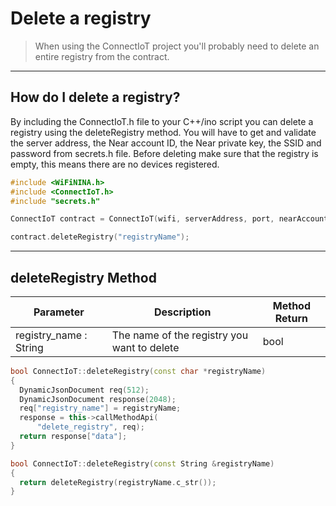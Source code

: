 # Delete a registry

>When using the ConnectIoT project you'll probably need to delete an entire registry from the contract.

---
## How do I delete a registry?
By including the ConnectIoT.h file to your C++/ino script you can delete a registry using the deleteRegistry method. You will have to get and validate the server address, the Near account ID, the Near private key, the SSID and password from secrets.h file. Before deleting make sure that the registry is empty, this means there are no devices registered.

```cpp
#include <WiFiNINA.h>
#include <ConnectIoT.h>
#include "secrets.h"

ConnectIoT contract = ConnectIoT(wifi, serverAddress, port, nearAccountId, nearPrivateKey);

contract.deleteRegistry("registryName");
```

---
## deleteRegistry Method
|Parameter                                     |Description|Method Return                                                        |                                                      
 ------------------------------------------ | ------ |--------------------------------------------------------------------------------------------------------------------------- |
| registry_name : String                  | The name of the registry you want to delete  |bool                                                                                                                                
```cpp
bool ConnectIoT::deleteRegistry(const char *registryName)
{
  DynamicJsonDocument req(512);
  DynamicJsonDocument response(2048);
  req["registry_name"] = registryName;
  response = this->callMethodApi(
      "delete_registry", req);
  return response["data"];
}

bool ConnectIoT::deleteRegistry(const String &registryName)
{
  return deleteRegistry(registryName.c_str());
}
```